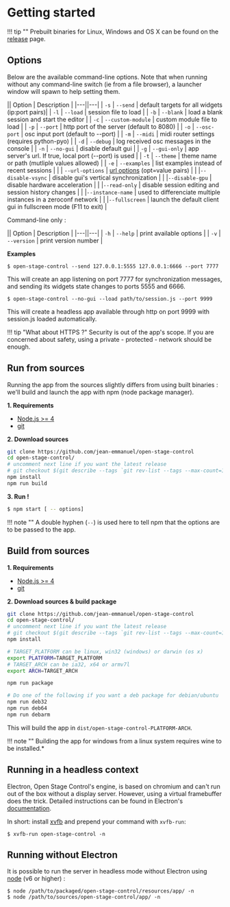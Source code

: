 # Getting started

!!! tip ""
    Prebuilt binaries for Linux, Windows and OS X can be found on the [release](https://github.com/jean-emmanuel/open-stage-control/releases) page.


## Options

Below are the available command-line options. Note that when running without any command-line switch (ie from a file browser), a launcher window will spawn to help setting them.


|| Option | Description |
|---||---|
| `-s` | `--send` | default targets for all widgets (ip:port pairs)|
| `-l` | `--load` | session file to load |
| `-b` | `--blank` | load a blank session and start the editor |
| `-c` | `--custom-module` | custom module file to load |
| `-p` | `--port` | http port of the server (default to 8080) |
| `-o` | `--osc-port` | osc input port (default to --port) |
| `-m` | `--midi` | midi router settings (requires python-pyo) |
| `-d` | `--debug` | log received osc messages in the console |
| `-n` | `--no-gui` | disable default gui |
| `-g` | `--gui-only` | app server's url. If true, local port (--port) is used |
| `-t` | `--theme` | theme name or path (mutliple values allowed)    |
| `-e` | `--examples` | list examples instead of recent sessions |
| | `--url-options` | [url options](extras/url-options) (opt=value pairs) |
| |`--disable-vsync` | disable gui's vertical synchronization |
| |`--disable-gpu` | disable hardware acceleration |
| |`--read-only` | disable session editing and session history changes |
| |`--instance-name` | used to differenciate multiple instances in a zeroconf network |
| |`--fullscreen` | launch the default client gui in fullscreen mode (F11 to exit) |

Command-line only :

|| Option | Description |
|---||---|
| `-h` | `--help` | print available options |
| `-v` | `--version` | print version number |

**Examples**

```
$ open-stage-control --send 127.0.0.1:5555 127.0.0.1:6666 --port 7777
```

This will create an app listening on port 7777 for synchronization messages, and sending its widgets state changes to ports 5555 and 6666.

```
$ open-stage-control --no-gui --load path/to/session.js --port 9999
```

This will create a headless app available through http on port 9999 with session.js loaded automatically.

!!! tip "What about HTTPS ?"
    Security is out of the app's scope. If you are concerned about safety, using a private - protected - network should be enough.


## Run from sources

Running the app from the sources slightly differs from using built binaries : we'll build and launch the app with npm (node package manager).

**1. Requirements**

- [Node.js >= 4](https://nodejs.org/en/#download)
- [git](https://git-scm.com/downloads)

**2. Download sources**

```bash
git clone https://github.com/jean-emmanuel/open-stage-control
cd open-stage-control/
# uncomment next line if you want the latest release
# git checkout $(git describe --tags `git rev-list --tags --max-count=1`)
npm install
npm run build
```

**3. Run !**

```bash
$ npm start [ -- options]
```

!!! note ""
    A double hyphen (`--`) is used here to tell npm that the options are to be passed to the app.


## Build from sources

**1. Requirements**

- [Node.js >= 4](https://nodejs.org/en/#download)
- [git](https://git-scm.com/downloads)

**2. Download sources & build package**

```bash
git clone https://github.com/jean-emmanuel/open-stage-control
cd open-stage-control/
# uncomment next line if you want the latest release
# git checkout $(git describe --tags `git rev-list --tags --max-count=1`)
npm install

# TARGET_PLATFORM can be linux, win32 (windows) or darwin (os x)
export PLATFORM=TARGET_PLATFORM
# TARGET_ARCH can be ia32, x64 or armv7l
export ARCH=TARGET_ARCH

npm run package

# Do one of the following if you want a deb package for debian/ubuntu
npm run deb32
npm run deb64
npm run debarm
```

This will build the app in `dist/open-stage-control-PLATFORM-ARCH`.

!!! note ""
    Building the app for windows from a linux system requires wine to be installed.*

## Running in a headless context

Electron, Open Stage Control's engine, is based on chromium and can't run out of the box without a display server. However, using a virtual framebuffer does the trick. Detailed instructions can be found in Electron's [documentation](http://electron.atom.io/docs/tutorial/testing-on-headless-ci/).

In short: install [xvfb](https://en.wikipedia.org/wiki/Xvfb) and prepend your command with `xvfb-run`:  

```
$ xvfb-run open-stage-control -n
```

## Running without Electron

It is possible to run the server in headless mode without Electron using [node](https://nodejs.org/en/download/package-manager/) (v6 or higher) :

```
$ node /path/to/packaged/open-stage-control/resources/app/ -n
$ node /path/to/sources/open-stage-control/app/ -n
```
